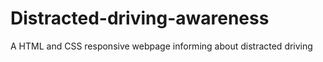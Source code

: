 # Distracted-driving-awareness
A HTML and CSS responsive webpage informing about distracted driving 
